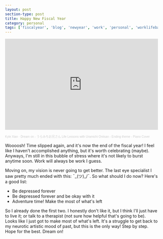 ```yaml
---
layout: post
section-type: post
title: Happy New Fiscal Year
category: personal
tags: ['fiscalyear', 'blog', 'newyear', 'work', 'personal', 'worklifebalance']
---
```


<p align="center">
        <iframe width="100%" height="300" scrolling="no" frameborder="no" allow="autoplay" src="https://w.soundcloud.com/player/?url=https%3A//api.soundcloud.com/tracks/1078925500&color=%23ff5500&auto_play=false&hide_related=false&show_comments=true&show_user=true&show_reposts=false&show_teaser=true&visual=true"></iframe><div style="font-size: 10px; color: #cccccc;line-break: anywhere;word-break: normal;overflow: hidden;white-space: nowrap;text-overflow: ellipsis; font-family: Interstate,Lucida Grande,Lucida Sans Unicode,Lucida Sans,Garuda,Verdana,Tahoma,sans-serif;font-weight: 100;"><a href="https://soundcloud.com/kylexian" title="Kyle Xian" target="_blank" style="color: #cccccc; text-decoration: none;">Kyle Xian</a> · <a href="https://soundcloud.com/kylexian/dream-on-life-lessons-with-uramichi-oniisan-ending-theme" title="Dream on - うらみちお兄さん Life Lessons with Uramichi Oniisan - Ending theme - Piano Cover" target="_blank" style="color: #cccccc; text-decoration: none;">Dream on - うらみちお兄さん Life Lessons with Uramichi Oniisan - Ending theme - Piano Cover</a></div>
</p>

Woooosh! Time slipped again, and it's now the end of the fiscal year! I feel like I haven't accomplished anything, but it's worth celebrating (maybe). Anyways, I'm still in this bubble of stress where it's not likely to burst anytime soon. Work will always be work I guess.

Moving on, my vision is never going to get better. The last eye specialist I saw pretty much ended with this: ¯\_(ツ)_/¯. So what should I do now? Here's a good list:
* Be depressed forever
* Be depressed forever and be okay with it
* Adventure time! Make the most of what's left

So I already done the first two. I honestly don't like it, but I think I'll just have to live it; or talk to a therapist (not sure how helpful that's going to be). Looks like I just got to make most of what's left. It's a struggle to get back to my neurotic artistic mood of past, but this is the only way! Step by step. Hope for the best. Dream on!
